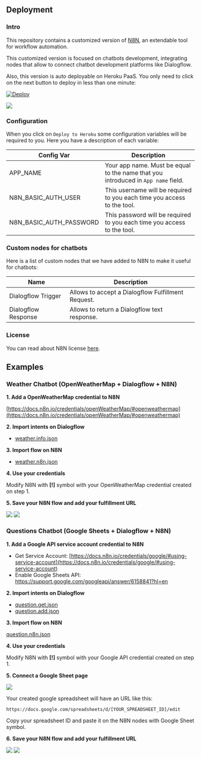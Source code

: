 
## Deployment

### Intro

This repository contains a customized version of [N8N](https://n8n.io/), an extendable tool for workflow automation.

This customized version is focused on chatbots development, integrating nodes that allow to connect chatbot development platforms like Dialogflow.

Also, this version is auto deployable on Heroku PaaS. You only need to click on the next button to deploy in less than one minute:

[![Deploy](https://www.herokucdn.com/deploy/button.svg)](https://heroku.com/deploy)

![](./resources/deploy.gif)

### Configuration

When you click on ``Deploy to Heroku`` some configuration variables will be required to you. Here you have a description of each variable:

| Config Var | Description |
| - | - |
| APP_NAME | Your app name. Must be equal to the name that you introduced in ``App name`` field. |
| N8N_BASIC_AUTH_USER | This username will be required to you each time you access to the tool. |
| N8N_BASIC_AUTH_PASSWORD | This password will be required to you each time you access to the tool. |

### Custom nodes for chatbots

Here is a list of custom nodes that we have added to N8N to make it useful for chatbots:

| Name | Description |
| - | - |
| Dialogflow Trigger | Allows to accept a Dialogflow Fulfillment Request. |
| Dialogflow Response | Allows to return a Dialogflow text response. |

### License

You can read about N8N license [here](https://faircode.io/).

## Examples

### Weather Chatbot (OpenWeatherMap + Dialogflow + N8N)

**1. Add a OpenWeatherMap credential to N8N**

[https://docs.n8n.io/credentials/openWeatherMap/#openweathermap](https://docs.n8n.io/credentials/openWeatherMap/#openweathermap)

**2. Import intents on Dialogflow**

- [weather.info.json](./resources/weather.info.json)

**3. Import flow on N8N**

- [weather.n8n.json](./resources/weather.n8n.json)

**4. Use your credentials**

Modify N8N with **[!]** symbol with your OpenWeatherMap credential created on step 1.

**5. Save your N8N flow and add your fulfillment URL**

![](./resources/get_fulfillment_url.gif)
![](./resources/set_fulfillment_url.gif)

### Questions Chatbot (Google Sheets + Dialogflow + N8N)

**1. Add a Google API service account credential to N8N**

- Get Service Account: [https://docs.n8n.io/credentials/google/#using-service-account](https://docs.n8n.io/credentials/google/#using-service-account)
- Enable Google Sheets API: https://support.google.com/googleapi/answer/6158841?hl=en

**2. Import intents on Dialogflow**

- [question.get.json](./resources/question.get.json)
- [question.add.json](./resources/question.add.json)

**3. Import flow on N8N**

[question.n8n.json](./resources/question.n8n.json)

**4. Use your credentials**

Modify N8N with **[!]** symbol with your Google API credential created on step 1.

**5. Connect a Google Sheet page**

![](./resources/create_sheet.gif)

Your created google spreadsheet will have an URL like this:

``https://docs.google.com/spreadsheets/d/[YOUR_SPREADSHEET_ID]/edit``

Copy your spreadsheet ID and paste it on the N8N nodes with Google Sheet symbol.

**6. Save your N8N flow and add your fulfillment URL**

![](./resources/get_fulfillment_url.gif)
![](./resources/set_fulfillment_url.gif)
